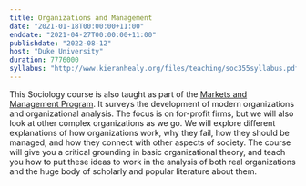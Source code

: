 ```yaml
---
title: Organizations and Management
date: "2021-01-18T00:00:00+11:00"
enddate: "2021-04-27T00:00:00+11:00"
publishdate: "2022-08-12"
host: "Duke University"
duration: 7776000
syllabus: "http://www.kieranhealy.org/files/teaching/soc355syllabus.pdf"
---
```


This Sociology course is also taught as part of the <a href="http://www.markets.duke.edu/" title="Markets & Management Studies">Markets and Management Program</a>. It surveys the development of modern organizations and organizational analysis. The focus is on for-profit firms, but we will also look at other complex organizations as we go. We will explore different explanations of how organizations work, why they fail, how they should be managed, and how they connect with other aspects of society. The course will give you a critical grounding in basic organizational theory, and teach you how to put these ideas to work in the analysis of both real organizations and the huge body of scholarly and popular literature about them.




